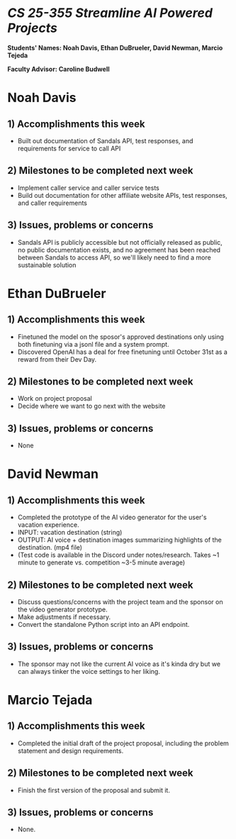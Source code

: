 # *CS 25-355 Streamline AI Powered Projects*

**Students' Names: Noah Davis, Ethan DuBrueler, David Newman, Marcio Tejeda**

**Faculty Advisor: Caroline Budwell**

# Noah Davis

## 1) Accomplishments this week ##
   -  Built out documentation of Sandals API, test responses, and requirements for service to call API

## 2) Milestones to be completed next week ##
   - Implement caller service and caller service tests
   - Build out documentation for other affiliate website APIs, test responses, and caller requirements

## 3) Issues, problems or concerns ##
   - Sandals API is publicly accessible but not officially released as public, no public documentation exists, and no agreement has been reached between Sandals to access API, so we'll likely need to find a more sustainable solution

# Ethan DuBrueler

## 1) Accomplishments this week ##
   -  Finetuned the model on the sposor's approved destinations only using both finetuning via a jsonl file and a system prompt.
   -  Discovered OpenAI has a deal for free finetuning until October 31st as a reward from their Dev Day.

## 2) Milestones to be completed next week ##
   -  Work on project proposal
   -  Decide where we want to go next with the website

## 3) Issues, problems or concerns ##
   - None

# David Newman

## 1) Accomplishments this week ##
   -  Completed the prototype of the AI video generator for the user's vacation experience.
   -  INPUT:    vacation destination (string)
   -  OUTPUT:   AI voice + destination images summarizing highlights of the destination. (mp4 file)
   -  (Test code is available in the Discord under notes/research. Takes ~1 minute to generate vs. competition ~3-5 minute average)

## 2) Milestones to be completed next week ##
   -  Discuss questions/concerns with the project team and the sponsor on the video generator prototype.
   -  Make adjustments if necessary.
   -  Convert the standalone Python script into an API endpoint. 

## 3) Issues, problems or concerns ##
   -  The sponsor may not like the current AI voice as it's kinda dry but we can always tinker the voice settings to her liking. 

# Marcio Tejada

## 1) Accomplishments this week ##
   -  Completed the initial draft of the project proposal, including the problem statement and design requirements. 

## 2) Milestones to be completed next week ##
   - Finish the first version of the proposal and submit it.

## 3) Issues, problems or concerns ##
   - None.
